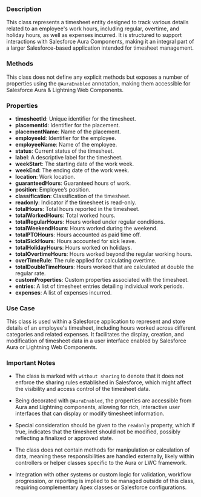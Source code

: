 ### Description

This class represents a timesheet entity designed to track various details related to an employee's work hours, including regular, overtime, and holiday hours, as well as expenses incurred. It is structured to support interactions with Salesforce Aura Components, making it an integral part of a larger Salesforce-based application intended for timesheet management.

### Methods

This class does not define any explicit methods but exposes a number of properties using the `@AuraEnabled` annotation, making them accessible for Salesforce Aura & Lightning Web Components.

### Properties

- **timesheetId**: Unique identifier for the timesheet.
- **placementId**: Identifier for the placement.
- **placementName**: Name of the placement.
- **employeeId**: Identifier for the employee.
- **employeeName**: Name of the employee.
- **status**: Current status of the timesheet.
- **label**: A descriptive label for the timesheet.
- **weekStart**: The starting date of the work week.
- **weekEnd**: The ending date of the work week.
- **location**: Work location.
- **guaranteedHours**: Guaranteed hours of work.
- **position**: Employee’s position.
- **classification**: Classification of the timesheet.
- **readonly**: Indicator if the timesheet is read-only.
- **totalHours**: Total hours reported in the timesheet.
- **totalWorkedHours**: Total worked hours.
- **totalRegularHours**: Hours worked under regular conditions.
- **totalWeekendHours**: Hours worked during the weekend.
- **totalPTOHours**: Hours accounted as paid time off.
- **totalSickHours**: Hours accounted for sick leave.
- **totalHolidayHours**: Hours worked on holidays.
- **totalOvertimeHours**: Hours worked beyond the regular working hours.
- **overTimeRule**: The rule applied for calculating overtime.
- **totalDoubleTimeHours**: Hours worked that are calculated at double the regular rate.
- **customProperties**: Custom properties associated with the timesheet.
- **entries**: A list of timesheet entries detailing individual work periods.
- **expenses**: A list of expenses incurred.

### Use Case

This class is used within a Salesforce application to represent and store details of an employee's timesheet, including hours worked across different categories and related expenses. It facilitates the display, creation, and modification of timesheet data in a user interface enabled by Salesforce Aura or Lightning Web Components.

### Important Notes

- The class is marked with `without sharing` to denote that it does not enforce the sharing rules established in Salesforce, which might affect the visibility and access control of the timesheet data.
  
- Being decorated with `@AuraEnabled`, the properties are accessible from Aura and Lightning components, allowing for rich, interactive user interfaces that can display or modify timesheet information.

- Special consideration should be given to the `readonly` property, which if true, indicates that the timesheet should not be modified, possibly reflecting a finalized or approved state.

- The class does not contain methods for manipulation or calculation of data, meaning these responsibilities are handled externally, likely within controllers or helper classes specific to the Aura or LWC framework.
  
- Integration with other systems or custom logic for validation, workflow progression, or reporting is implied to be managed outside of this class, requiring complementary Apex classes or Salesforce configurations.